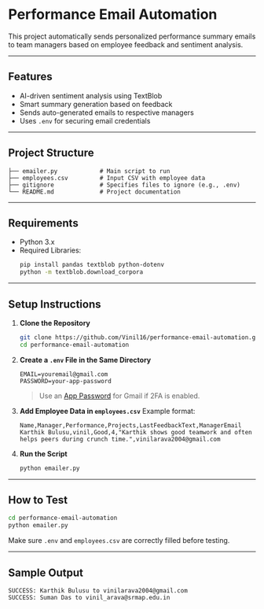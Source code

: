 
#  Performance Email Automation

This project automatically sends personalized performance summary emails to team managers based on employee feedback and sentiment analysis.

---

##  Features

-  AI-driven sentiment analysis using TextBlob
-  Smart summary generation based on feedback
-  Sends auto-generated emails to respective managers
-  Uses `.env` for securing email credentials

---

## Project Structure

```
├── emailer.py            # Main script to run
├── employees.csv         # Input CSV with employee data
├── gitignore             # Specifies files to ignore (e.g., .env)
└── README.md             # Project documentation
```

---

##  Requirements

- Python 3.x
- Required Libraries:
    ```bash
    pip install pandas textblob python-dotenv
    python -m textblob.download_corpora
    ```

---

##  Setup Instructions

1. **Clone the Repository**
    ```bash
    git clone https://github.com/Vinil16/performance-email-automation.git
    cd performance-email-automation
    ```

2. **Create a `.env` File in the Same Directory**

    ```env
    EMAIL=youremail@gmail.com
    PASSWORD=your-app-password
    ```
    > Use an [App Password](https://support.google.com/accounts/answer/185833?hl=en) for Gmail if 2FA is enabled.

3. **Add Employee Data in `employees.csv`**
    Example format:
    ```csv
    Name,Manager,Performance,Projects,LastFeedbackText,ManagerEmail
    Karthik Bulusu,vinil,Good,4,"Karthik shows good teamwork and often helps peers during crunch time.",vinilarava2004@gmail.com
    ```

4. **Run the Script**
    ```bash
    python emailer.py
    ```

---

##  How to Test

```bash
cd performance-email-automation
python emailer.py
```

Make sure `.env` and `employees.csv` are correctly filled before testing.


---

##  Sample Output

```
SUCCESS: Karthik Bulusu to vinilarava2004@gmail.com
SUCCESS: Suman Das to vinil_arava@srmap.edu.in
```


